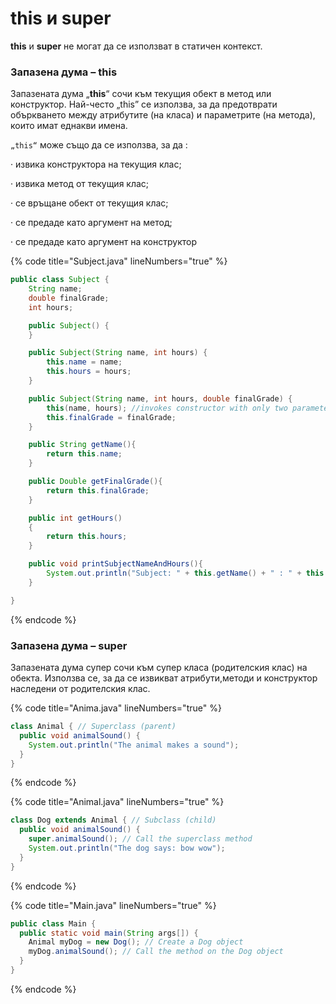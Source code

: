 # this и super

**this** и **super** не могат да се използват в статичен контекст.

### Запазена дума – this

Запазената дума „**this**“ сочи към текущия обект в метод или конструктор. Най-често „this”  се използва, за да предотврати объркването между атрибутите (на класа) и параметрите (на метода), които имат еднакви имена.

`„this“` може също да се използва, за да :

·         извика конструктора на текущия клас;

·         извика метод от текущия клас;

·         се връщане обект от текущия клас;

·         се предаде като аргумент на метод;

·         се предаде като аргумент на конструктор

{% code title="Subject.java" lineNumbers="true" %}
```java
public class Subject {
    String name;
    double finalGrade;
    int hours;

    public Subject() {
    }

    public Subject(String name, int hours) {
        this.name = name;
        this.hours = hours;
    }

    public Subject(String name, int hours, double finalGrade) {
        this(name, hours); //invokes constructor with only two parameters
        this.finalGrade = finalGrade;
    }

    public String getName(){
        return this.name;
    }

    public Double getFinalGrade(){
        return this.finalGrade;
    }

    public int getHours()
    {
        return this.hours;
    }

    public void printSubjectNameAndHours(){
        System.out.println("Subject: " + this.getName() + " : " + this.getHours()); //method invoke
    }

}
```
{% endcode %}

### &#x20;Запазена дума – super

&#x20;Запазената дума супер сочи към супер класа (родителския клас) на обекта. Използва се, за да се извикват атрибути,методи и конструктор наследени от родителския клас.

{% code title="Anima.java" lineNumbers="true" %}
```java
class Animal { // Superclass (parent)
  public void animalSound() {
    System.out.println("The animal makes a sound");
  }
}
```
{% endcode %}

{% code title="Animal.java" lineNumbers="true" %}
```java
class Dog extends Animal { // Subclass (child)
  public void animalSound() {
    super.animalSound(); // Call the superclass method
    System.out.println("The dog says: bow wow");
  }
}
```
{% endcode %}

{% code title="Main.java" lineNumbers="true" %}
```java
public class Main {
  public static void main(String args[]) {
    Animal myDog = new Dog(); // Create a Dog object
    myDog.animalSound(); // Call the method on the Dog object
  }
}
```
{% endcode %}

